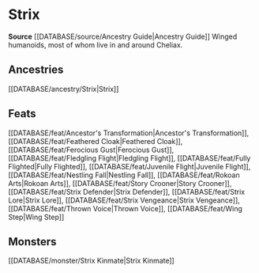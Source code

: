 ﻿---
id: '342'
name: Strix
rarity: Common
source: '[[DATABASE/source/Ancestry Guide|Ancestry Guide]]'
trait:
- Strix
type: Trait

---
# Strix

**Source** [[DATABASE/source/Ancestry Guide|Ancestry Guide]] 
Winged humanoids, most of whom live in and around Cheliax.

## Ancestries

[[DATABASE/ancestry/Strix|Strix]]

## Feats

[[DATABASE/feat/Ancestor's Transformation|Ancestor's Transformation]], [[DATABASE/feat/Feathered Cloak|Feathered Cloak]], [[DATABASE/feat/Ferocious Gust|Ferocious Gust]], [[DATABASE/feat/Fledgling Flight|Fledgling Flight]], [[DATABASE/feat/Fully Flighted|Fully Flighted]], [[DATABASE/feat/Juvenile Flight|Juvenile Flight]], [[DATABASE/feat/Nestling Fall|Nestling Fall]], [[DATABASE/feat/Rokoan Arts|Rokoan Arts]], [[DATABASE/feat/Story Crooner|Story Crooner]], [[DATABASE/feat/Strix Defender|Strix Defender]], [[DATABASE/feat/Strix Lore|Strix Lore]], [[DATABASE/feat/Strix Vengeance|Strix Vengeance]], [[DATABASE/feat/Thrown Voice|Thrown Voice]], [[DATABASE/feat/Wing Step|Wing Step]]

## Monsters

[[DATABASE/monster/Strix Kinmate|Strix Kinmate]]
